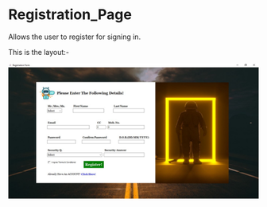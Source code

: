 # Registration_Page

Allows the user to register for signing in.

This is the layout:-

	
![alt text](https://github.com/mohit4348/Registration_Page/blob/main/ss1.jpg?raw=true)
